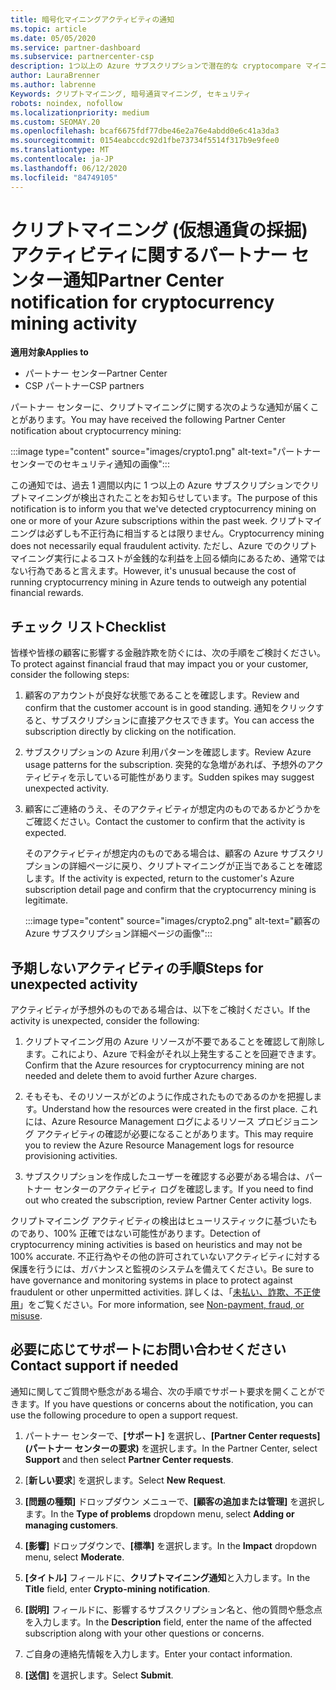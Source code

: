 ```yaml
---
title: 暗号化マイニングアクティビティの通知
ms.topic: article
ms.date: 05/05/2020
ms.service: partner-dashboard
ms.subservice: partnercenter-csp
description: 1つ以上の Azure サブスクリプションで潜在的な cryptocompare マイニング (または暗号化マイニング) に関する通知が表示された場合の意味について説明します。
author: LauraBrenner
ms.author: labrenne
Keywords: クリプトマイニング, 暗号通貨マイニング, セキュリティ
robots: noindex, nofollow
ms.localizationpriority: medium
ms.custom: SEOMAY.20
ms.openlocfilehash: bcaf6675fdf77dbe46e2a76e4abdd0e6c41a3da3
ms.sourcegitcommit: 0154eabccdc92d1fbe73734f5514f317b9e9fee0
ms.translationtype: MT
ms.contentlocale: ja-JP
ms.lasthandoff: 06/12/2020
ms.locfileid: "84749105"
---
```

# <a name="partner-center-notification-for-cryptocurrency-mining-activity"></a><span data-ttu-id="4fc66-104">クリプトマイニング (仮想通貨の採掘) アクティビティに関するパートナー センター通知</span><span class="sxs-lookup"><span data-stu-id="4fc66-104">Partner Center notification for cryptocurrency mining activity</span></span>

<span data-ttu-id="4fc66-105">**適用対象**</span><span class="sxs-lookup"><span data-stu-id="4fc66-105">**Applies to**</span></span>

-  <span data-ttu-id="4fc66-106">パートナー センター</span><span class="sxs-lookup"><span data-stu-id="4fc66-106">Partner Center</span></span>
-  <span data-ttu-id="4fc66-107">CSP パートナー</span><span class="sxs-lookup"><span data-stu-id="4fc66-107">CSP partners</span></span>

<span data-ttu-id="4fc66-108">パートナー センターに、クリプトマイニングに関する次のような通知が届くことがあります。</span><span class="sxs-lookup"><span data-stu-id="4fc66-108">You may have received the following Partner Center notification about cryptocurrency mining:</span></span>

:::image type="content" source="images/crypto1.png" alt-text="パートナー センターでのセキュリティ通知の画像":::

<span data-ttu-id="4fc66-110">この通知では、過去 1 週間以内に 1 つ以上の Azure サブスクリプションでクリプトマイニングが検出されたことをお知らせしています。</span><span class="sxs-lookup"><span data-stu-id="4fc66-110">The purpose of this notification is to inform you that we've detected cryptocurrency mining on one or more of your Azure subscriptions within the past week.</span></span> <span data-ttu-id="4fc66-111">クリプトマイニングは必ずしも不正行為に相当するとは限りません。</span><span class="sxs-lookup"><span data-stu-id="4fc66-111">Cryptocurrency mining does not necessarily equal fraudulent activity.</span></span> <span data-ttu-id="4fc66-112">ただし、Azure でのクリプトマイニング実行によるコストが金銭的な利益を上回る傾向にあるため、通常ではない行為であると言えます。</span><span class="sxs-lookup"><span data-stu-id="4fc66-112">However, it's unusual because the cost of running cryptocurrency mining in Azure tends to outweigh any potential financial rewards.</span></span>

## <a name="checklist"></a><span data-ttu-id="4fc66-113">チェック リスト</span><span class="sxs-lookup"><span data-stu-id="4fc66-113">Checklist</span></span>

<span data-ttu-id="4fc66-114">皆様や皆様の顧客に影響する金融詐欺を防ぐには、次の手順をご検討ください。</span><span class="sxs-lookup"><span data-stu-id="4fc66-114">To protect against financial fraud that may impact you or your customer, consider the following steps:</span></span>

1. <span data-ttu-id="4fc66-115">顧客のアカウントが良好な状態であることを確認します。</span><span class="sxs-lookup"><span data-stu-id="4fc66-115">Review and confirm that the customer account is in good standing.</span></span> <span data-ttu-id="4fc66-116">通知をクリックすると、サブスクリプションに直接アクセスできます。</span><span class="sxs-lookup"><span data-stu-id="4fc66-116">You can access the subscription directly by clicking on the notification.</span></span>

2. <span data-ttu-id="4fc66-117">サブスクリプションの Azure 利用パターンを確認します。</span><span class="sxs-lookup"><span data-stu-id="4fc66-117">Review Azure usage patterns for the subscription.</span></span> <span data-ttu-id="4fc66-118">突発的な急増があれば、予想外のアクティビティを示している可能性があります。</span><span class="sxs-lookup"><span data-stu-id="4fc66-118">Sudden spikes may suggest unexpected activity.</span></span>

3. <span data-ttu-id="4fc66-119">顧客にご連絡のうえ、そのアクティビティが想定内のものであるかどうかをご確認ください。</span><span class="sxs-lookup"><span data-stu-id="4fc66-119">Contact the customer to confirm that the activity is expected.</span></span>

   <span data-ttu-id="4fc66-120">そのアクティビティが想定内のものである場合は、顧客の Azure サブスクリプションの詳細ページに戻り、クリプトマイニングが正当であることを確認します。</span><span class="sxs-lookup"><span data-stu-id="4fc66-120">If the activity is expected, return to the customer's Azure subscription detail page and confirm that the cryptocurrency mining is legitimate.</span></span>

   :::image type="content" source="images/crypto2.png" alt-text="顧客の Azure サブスクリプション詳細ページの画像":::

## <a name="steps-for-unexpected-activity"></a><span data-ttu-id="4fc66-122">予期しないアクティビティの手順</span><span class="sxs-lookup"><span data-stu-id="4fc66-122">Steps for unexpected activity</span></span>

<span data-ttu-id="4fc66-123">アクティビティが予想外のものである場合は、以下をご検討ください。</span><span class="sxs-lookup"><span data-stu-id="4fc66-123">If the activity is unexpected, consider the following:</span></span>

1. <span data-ttu-id="4fc66-124">クリプトマイニング用の Azure リソースが不要であることを確認して削除します。これにより、Azure で料金がそれ以上発生することを回避できます。</span><span class="sxs-lookup"><span data-stu-id="4fc66-124">Confirm that the Azure resources for cryptocurrency mining are not needed and delete them to avoid further Azure charges.</span></span>

2. <span data-ttu-id="4fc66-125">そもそも、そのリソースがどのように作成されたものであるのかを把握します。</span><span class="sxs-lookup"><span data-stu-id="4fc66-125">Understand how the resources were created in the first place.</span></span> <span data-ttu-id="4fc66-126">これには、Azure Resource Management ログによるリソース プロビジョニング アクティビティの確認が必要になることがあります。</span><span class="sxs-lookup"><span data-stu-id="4fc66-126">This may require you to review the Azure Resource Management logs for resource provisioning activities.</span></span>

3. <span data-ttu-id="4fc66-127">サブスクリプションを作成したユーザーを確認する必要がある場合は、パートナー センターのアクティビティ ログを確認します。</span><span class="sxs-lookup"><span data-stu-id="4fc66-127">If you need to find out who created the subscription, review Partner Center activity logs.</span></span>

<span data-ttu-id="4fc66-128">クリプトマイニング アクティビティの検出はヒューリスティックに基づいたものであり、100% 正確ではない可能性があります。</span><span class="sxs-lookup"><span data-stu-id="4fc66-128">Detection of cryptocurrency mining activities is based on heuristics and may not be 100% accurate.</span></span> <span data-ttu-id="4fc66-129">不正行為やその他の許可されていないアクティビティに対する保護を行うには、ガバナンスと監視のシステムを備えてください。</span><span class="sxs-lookup"><span data-stu-id="4fc66-129">Be sure to have governance and monitoring systems in place to protect against fraudulent or other unpermitted activities.</span></span> <span data-ttu-id="4fc66-130">詳しくは、「[未払い、詐欺、不正使用](https://docs.microsoft.com/partner-center/non-payment--fraud--or-misuse)」をご覧ください。</span><span class="sxs-lookup"><span data-stu-id="4fc66-130">For more information, see [Non-payment, fraud, or misuse](https://docs.microsoft.com/partner-center/non-payment--fraud--or-misuse).</span></span>

## <a name="contact-support-if-needed"></a><span data-ttu-id="4fc66-131">必要に応じてサポートにお問い合わせください</span><span class="sxs-lookup"><span data-stu-id="4fc66-131">Contact support if needed</span></span>

<span data-ttu-id="4fc66-132">通知に関してご質問や懸念がある場合、次の手順でサポート要求を開くことができます。</span><span class="sxs-lookup"><span data-stu-id="4fc66-132">If you have questions or concerns about the notification, you can use the following procedure to open a support request.</span></span>

1. <span data-ttu-id="4fc66-133">パートナー センターで、**[サポート]** を選択し、**[Partner Center requests]\(パートナー センターの要求\)** を選択します。</span><span class="sxs-lookup"><span data-stu-id="4fc66-133">In the Partner Center, select **Support** and then select **Partner Center requests**.</span></span>

2. <span data-ttu-id="4fc66-134">[**新しい要求**] を選択します。</span><span class="sxs-lookup"><span data-stu-id="4fc66-134">Select **New Request**.</span></span> 

3. <span data-ttu-id="4fc66-135">**[問題の種類]** ドロップダウン メニューで、**[顧客の追加または管理]** を選択します。</span><span class="sxs-lookup"><span data-stu-id="4fc66-135">In the **Type of problems** dropdown menu, select **Adding or managing customers**.</span></span>

4. <span data-ttu-id="4fc66-136">**[影響]** ドロップダウンで、**[標準]** を選択します。</span><span class="sxs-lookup"><span data-stu-id="4fc66-136">In the **Impact** dropdown menu, select **Moderate**.</span></span>

5. <span data-ttu-id="4fc66-137">**[タイトル]** フィールドに、**クリプトマイニング通知**と入力します。</span><span class="sxs-lookup"><span data-stu-id="4fc66-137">In the **Title** field, enter **Crypto-mining notification**.</span></span>

6. <span data-ttu-id="4fc66-138">**[説明]** フィールドに、影響するサブスクリプション名と、他の質問や懸念点を入力します。</span><span class="sxs-lookup"><span data-stu-id="4fc66-138">In the **Description** field, enter the name of the affected subscription along with your other questions or concerns.</span></span>

7. <span data-ttu-id="4fc66-139">ご自身の連絡先情報を入力します。</span><span class="sxs-lookup"><span data-stu-id="4fc66-139">Enter your contact information.</span></span>

8. <span data-ttu-id="4fc66-140">**[送信]** を選択します。</span><span class="sxs-lookup"><span data-stu-id="4fc66-140">Select **Submit**.</span></span>
